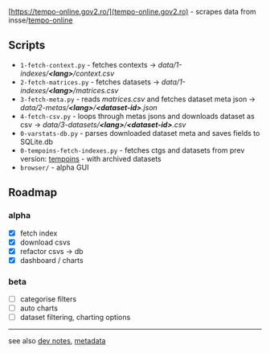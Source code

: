 [https://tempo-online.gov2.ro/](tempo-online.gov2.ro) - scrapes data from insse/[tempo-online](http://statistici.insse.ro:8077/tempo-online)  

## Scripts

- `1-fetch-context.py` - fetches contexts &rarr; _data/1-indexes/**\<lang\>**/context.csv_ 
- `2-fetch-matrices.py` - fetches datasets &rarr; _data/1-indexes/**\<lang\>**/matrices.csv_
- `3-fetch-meta.py` - reads _matrices.csv_ and fetches dataset meta json &rarr; _data/2-metas/**\<lang\>**/**\<dataset-id\>**.json_
- `4-fetch-csv.py` - loops through metas jsons and downloads dataset as csv &rarr; _data/3-datasets/**\<lang\>**/**\<dataset-id\>**.csv_
- `0-varstats-db.py` - parses downloaded dataset meta and saves fields to SQLite.db
- `0-tempoins-fetch-indexes.py` - fetches ctgs and datasets from prev version: [tempoins](http://statistici.insse.ro/tempoins/) - with archived datasets
- `browser/` - alpha GUI


## Roadmap 
### alpha
- [x] fetch index
- [x] download csvs
- [x] refactor csvs -> db
- [x] dashboard / charts

### beta
- [ ] categorise filters
- [ ] auto charts
- [ ] dataset filtering, charting options

-----

see also [dev notes](dev-notes.md), [metadata](http://80.96.186.4:81/metadata/public.htm) 

